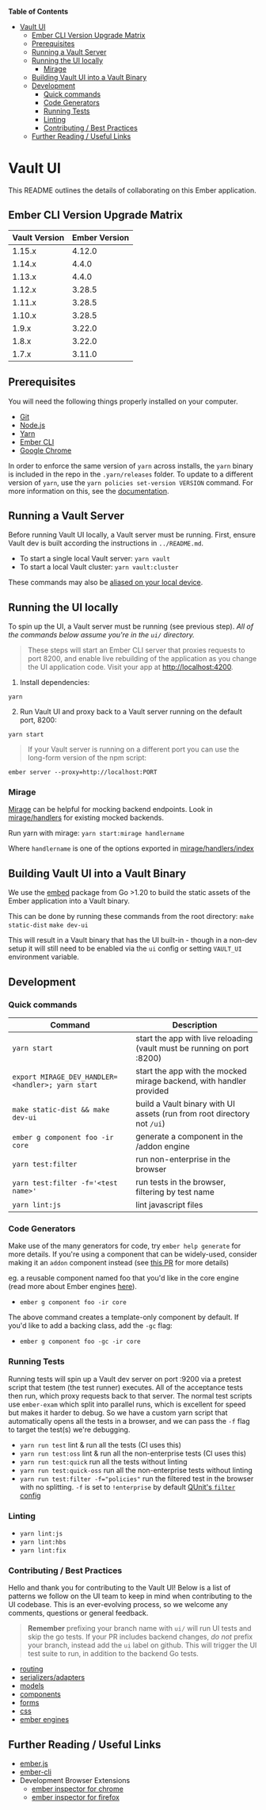 **Table of Contents**

<!-- START doctoc generated TOC please keep comment here to allow auto update -->
<!-- DON'T EDIT THIS SECTION, INSTEAD RE-RUN doctoc TO UPDATE -->

- [Vault UI](#vault-ui)
  - [Ember CLI Version Upgrade Matrix](#ember-cli-version-upgrade-matrix)
  - [Prerequisites](#prerequisites)
  - [Running a Vault Server](#running-a-vault-server)
  - [Running the UI locally](#running-the-ui-locally)
    - [Mirage](#mirage)
  - [Building Vault UI into a Vault Binary](#building-vault-ui-into-a-vault-binary)
  - [Development](#development)
    - [Quick commands](#quick-commands)
    - [Code Generators](#code-generators)
    - [Running Tests](#running-tests)
    - [Linting](#linting)
    - [Contributing / Best Practices](#contributing--best-practices)
  - [Further Reading / Useful Links](#further-reading--useful-links)

<!-- END doctoc generated TOC please keep comment here to allow auto update -->

# Vault UI

This README outlines the details of collaborating on this Ember application.

## Ember CLI Version Upgrade Matrix

| Vault Version | Ember Version |
| ------------- | ------------- |
| 1.15.x        | 4.12.0        |
| 1.14.x        | 4.4.0         |
| 1.13.x        | 4.4.0         |
| 1.12.x        | 3.28.5        |
| 1.11.x        | 3.28.5        |
| 1.10.x        | 3.28.5        |
| 1.9.x         | 3.22.0        |
| 1.8.x         | 3.22.0        |
| 1.7.x         | 3.11.0        |

## Prerequisites

You will need the following things properly installed on your computer.

- [Git](https://git-scm.com/)
- [Node.js](https://nodejs.org/)
- [Yarn](https://yarnpkg.com/)
- [Ember CLI](https://cli.emberjs.com/release/)
- [Google Chrome](https://google.com/chrome/)

In order to enforce the same version of `yarn` across installs, the `yarn` binary is included in the repo
in the `.yarn/releases` folder. To update to a different version of `yarn`, use the `yarn policies set-version VERSION` command. For more information on this, see the [documentation](https://yarnpkg.com/en/docs/cli/policies).

## Running a Vault Server

Before running Vault UI locally, a Vault server must be running. First, ensure
Vault dev is built according the instructions in `../README.md`.

- To start a single local Vault server: `yarn vault`
- To start a local Vault cluster: `yarn vault:cluster`

These commands may also be [aliased on your local device](https://github.com/hashicorp/vault-tools/blob/master/users/noelle/vault_aliases).

## Running the UI locally

To spin up the UI, a Vault server must be running (see previous step).
_All of the commands below assume you're in the `ui/` directory._

> These steps will start an Ember CLI server that proxies requests to port 8200,
> and enable live rebuilding of the application as you change the UI application code.
> Visit your app at [http://localhost:4200](http://localhost:4200).

1. Install dependencies:

`yarn`

2. Run Vault UI and proxy back to a Vault server running on the default port, 8200:

`yarn start`

> If your Vault server is running on a different port you can use the
> long-form version of the npm script:

`ember server --proxy=http://localhost:PORT`

### Mirage

[Mirage](https://miragejs.com/docs/getting-started/introduction/) can be helpful for mocking backend endpoints.
Look in [mirage/handlers](mirage/handlers/) for existing mocked backends.

Run yarn with mirage: `yarn start:mirage handlername`

Where `handlername` is one of the options exported in [mirage/handlers/index](mirage/handlers/index.js)

## Building Vault UI into a Vault Binary

We use the [embed](https://golang.org/pkg/embed/) package from Go >1.20 to build
the static assets of the Ember application into a Vault binary.

This can be done by running these commands from the root directory:
`make static-dist`
`make dev-ui`

This will result in a Vault binary that has the UI built-in - though in
a non-dev setup it will still need to be enabled via the `ui` config or
setting `VAULT_UI` environment variable.

## Development

### Quick commands

| Command                                           | Description                                                             |
| ------------------------------------------------- | ----------------------------------------------------------------------- |
| `yarn start`                                      | start the app with live reloading (vault must be running on port :8200) |
| `export MIRAGE_DEV_HANDLER=<handler>; yarn start` | start the app with the mocked mirage backend, with handler provided     |
| `make static-dist && make dev-ui`                 | build a Vault binary with UI assets (run from root directory not `/ui`) |
| `ember g component foo -ir core`                  | generate a component in the /addon engine                               |
| `yarn test:filter`                                | run non-enterprise in the browser                                       |
| `yarn test:filter -f='<test name>'`               | run tests in the browser, filtering by test name                        |
| `yarn lint:js`                                    | lint javascript files                                                   |

### Code Generators

Make use of the many generators for code, try `ember help generate` for more details. If you're using a component that can be widely-used, consider making it an `addon` component instead (see [this PR](https://github.com/hashicorp/vault/pull/6629) for more details)

eg. a reusable component named foo that you'd like in the core engine (read more about Ember engines [here](https://ember-engines.com/docs)).

- `ember g component foo -ir core`

The above command creates a template-only component by default. If you'd like to add a backing class, add the `-gc` flag:

- `ember g component foo -gc -ir core`

### Running Tests

Running tests will spin up a Vault dev server on port :9200 via a pretest script that testem (the test runner) executes. All of the acceptance tests then run, which proxy requests back to that server. The normal test scripts use `ember-exam` which split into parallel runs, which is excellent for speed but makes it harder to debug. So we have a custom yarn script that automatically opens all the tests in a browser, and we can pass the `-f` flag to target the test(s) we're debugging.

- `yarn run test` lint & run all the tests (CI uses this)
- `yarn run test:oss` lint & run all the non-enterprise tests (CI uses this)
- `yarn run test:quick` run all the tests without linting
- `yarn run test:quick-oss` run all the non-enterprise tests without linting
- `yarn run test:filter -f="policies"` run the filtered test in the browser with no splitting. `-f` is set to `!enterprise` by default
  [QUnit's `filter` config](https://api.qunitjs.com/config/QUnit.config#qunitconfigfilter-string--default-undefined)

### Linting

- `yarn lint:js`
- `yarn lint:hbs`
- `yarn lint:fix`

### Contributing / Best Practices

Hello and thank you for contributing to the Vault UI! Below is a list of patterns we follow on the UI team to keep in mind when contributing to the UI codebase. This is an ever-evolving process, so we welcome any comments, questions or general feedback.

> **Remember** prefixing your branch name with `ui/` will run UI tests and skip the go tests. If your PR includes backend changes, _do not_ prefix your branch, instead add the `ui` label on github. This will trigger the UI test suite to run, in addition to the backend Go tests.

- [routing](docs/routing.md)
- [serializers/adapters](docs/serializers-adapters.md)
- [models](docs/models.md)
- [components](docs/components.md)
- [forms](docs/forms.md)
- [css](docs/css.md)
- [ember engines](docs/engines.md)

## Further Reading / Useful Links

- [ember.js](https://emberjs.com/)
- [ember-cli](https://cli.emberjs.com/release/)
- Development Browser Extensions
  - [ember inspector for chrome](https://chrome.google.com/webstore/detail/ember-inspector/bmdblncegkenkacieihfhpjfppoconhi)
  - [ember inspector for firefox](https://addons.mozilla.org/en-US/firefox/addon/ember-inspector/)

